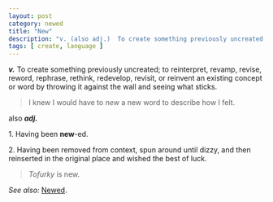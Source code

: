 ```yaml
---
layout: post
category: newed
title: "New"
description: "v. (also adj.)  To create something previously uncreated; to reinterpret, revamp, revise, reword, rephrase, rethink, redevelop, revisit, or reinvent an existing concept or word by throwing it against the wall and seeing what sticks. ex.  I knew I would have to... #new #newed"
tags: [ create, language ]
---
```


***v.*** To create something previously uncreated; to reinterpret, revamp, revise, reword, rephrase, rethink, redevelop, revisit, or reinvent an existing concept or word by throwing it against the wall and seeing what sticks.

> I knew I would have to *new* a new word to describe how I felt.

also ***adj.***

1. Having been **new**-ed.

2. Having been removed from context, spun around until dizzy, and then reinserted in the original place and wished the best of luck.

> *Tofurky* is new.

*See also:* [Newed](/newed).